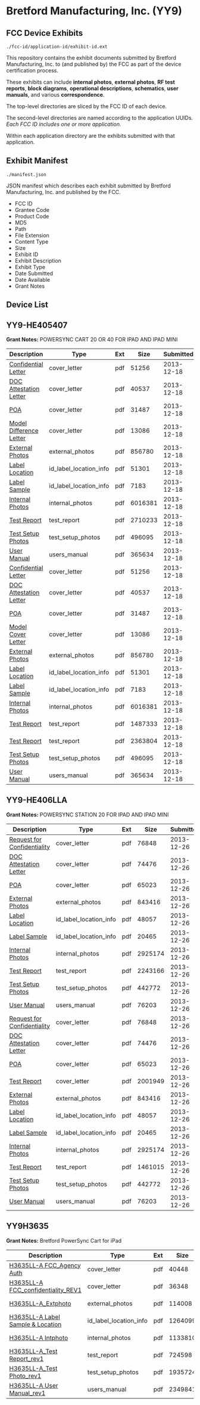 # Bretford Manufacturing, Inc. (YY9)
## FCC Device Exhibits

```
./fcc-id/application-id/exhibit-id.ext
```

This repository contains the exhibit documents submitted by Bretford Manufacturing, Inc. to (and published by) the FCC as part of the device certification process.

These exhibits can include **internal photos**, **external photos**, **RF test reports**, **block diagrams**, **operational descriptions**, **schematics**, **user manuals**, and various **correspondence**.

The top-level directories are sliced by the FCC ID of each device.

The second-level directories are named according to the application UUIDs. *Each FCC ID includes one or more application.*

Within each application directory are the exhibits submitted with that application. 

## Exhibit Manifest

```
./manifest.json
```

JSON manifest which describes each exhibit submitted by Bretford Manufacturing, Inc. and published by the FCC.

- FCC ID
- Grantee Code
- Product Code
- MD5
- Path
- File Extension
- Content Type
- Size
- Exhibit ID
- Exhibit Description
- Exhibit Type
- Date Submitted
- Date Available
- Grant Notes

## Device List
## YY9-HE405407
**Grant Notes:** POWERSYNC CART 20 OR 40 FOR IPAD AND IPAD MINI

| Description | Type | Ext | Size | Submitted | Available |
| ----------- | ---- | --- | ---- | --------- | --------- |
| [Confidential Letter](YY9-HE405407/8c6e745c656541aae0535a3b470bd72e/2145897.pdf) | cover_letter | pdf | 51256 | 2013-12-18 | 2013-12-18 |
| [DOC Attestation Letter](YY9-HE405407/8c6e745c656541aae0535a3b470bd72e/2145898.pdf) | cover_letter | pdf | 40537 | 2013-12-18 | 2013-12-18 |
| [POA](YY9-HE405407/8c6e745c656541aae0535a3b470bd72e/2145901.pdf) | cover_letter | pdf | 31487 | 2013-12-18 | 2013-12-18 |
| [Model Difference Letter](YY9-HE405407/8c6e745c656541aae0535a3b470bd72e/2145905.pdf) | cover_letter | pdf | 13086 | 2013-12-18 | 2013-12-18 |
| [External Photos](YY9-HE405407/8c6e745c656541aae0535a3b470bd72e/2145903.pdf) | external_photos | pdf | 856780 | 2013-12-18 | 2013-12-18 |
| [Label Location](YY9-HE405407/8c6e745c656541aae0535a3b470bd72e/2145899.pdf) | id_label_location_info | pdf | 51301 | 2013-12-18 | 2013-12-18 |
| [Label Sample](YY9-HE405407/8c6e745c656541aae0535a3b470bd72e/2145900.pdf) | id_label_location_info | pdf | 7183 | 2013-12-18 | 2013-12-18 |
| [Internal Photos](YY9-HE405407/8c6e745c656541aae0535a3b470bd72e/2145904.pdf) | internal_photos | pdf | 6016381 | 2013-12-18 | 2013-12-18 |
| [Test Report](YY9-HE405407/8c6e745c656541aae0535a3b470bd72e/2145911.pdf) | test_report | pdf | 2710233 | 2013-12-18 | 2013-12-18 |
| [Test Setup Photos](YY9-HE405407/8c6e745c656541aae0535a3b470bd72e/2145906.pdf) | test_setup_photos | pdf | 496095 | 2013-12-18 | 2013-12-18 |
| [User Manual](YY9-HE405407/8c6e745c656541aae0535a3b470bd72e/2145907.pdf) | users_manual | pdf | 365634 | 2013-12-18 | 2013-12-18 |
| [Confidential Letter](YY9-HE405407/0d13f422c8d79e4a41f9a433eca52225/2145897.pdf) | cover_letter | pdf | 51256 | 2013-12-18 | 2013-12-18 |
| [DOC Attestation Letter](YY9-HE405407/0d13f422c8d79e4a41f9a433eca52225/2145898.pdf) | cover_letter | pdf | 40537 | 2013-12-18 | 2013-12-18 |
| [POA](YY9-HE405407/0d13f422c8d79e4a41f9a433eca52225/2145901.pdf) | cover_letter | pdf | 31487 | 2013-12-18 | 2013-12-18 |
| [Model Cover Letter](YY9-HE405407/0d13f422c8d79e4a41f9a433eca52225/2145905.pdf) | cover_letter | pdf | 13086 | 2013-12-18 | 2013-12-18 |
| [External Photos](YY9-HE405407/0d13f422c8d79e4a41f9a433eca52225/2145903.pdf) | external_photos | pdf | 856780 | 2013-12-18 | 2013-12-18 |
| [Label Location](YY9-HE405407/0d13f422c8d79e4a41f9a433eca52225/2145899.pdf) | id_label_location_info | pdf | 51301 | 2013-12-18 | 2013-12-18 |
| [Label Sample](YY9-HE405407/0d13f422c8d79e4a41f9a433eca52225/2145900.pdf) | id_label_location_info | pdf | 7183 | 2013-12-18 | 2013-12-18 |
| [Internal Photos](YY9-HE405407/0d13f422c8d79e4a41f9a433eca52225/2145904.pdf) | internal_photos | pdf | 6016381 | 2013-12-18 | 2013-12-18 |
| [Test Report](YY9-HE405407/0d13f422c8d79e4a41f9a433eca52225/2145896.pdf) | test_report | pdf | 1487333 | 2013-12-18 | 2013-12-18 |
| [Test Report](YY9-HE405407/0d13f422c8d79e4a41f9a433eca52225/2145902.pdf) | test_report | pdf | 2363804 | 2013-12-18 | 2013-12-18 |
| [Test Setup Photos](YY9-HE405407/0d13f422c8d79e4a41f9a433eca52225/2145906.pdf) | test_setup_photos | pdf | 496095 | 2013-12-18 | 2013-12-18 |
| [User Manual](YY9-HE405407/0d13f422c8d79e4a41f9a433eca52225/2145907.pdf) | users_manual | pdf | 365634 | 2013-12-18 | 2013-12-18 |
## YY9-HE406LLA
**Grant Notes:** POWERSYNC STATION 20 FOR IPAD AND IPAD MINI

| Description | Type | Ext | Size | Submitted | Available |
| ----------- | ---- | --- | ---- | --------- | --------- |
| [Request for Confidentiality](YY9-HE406LLA/dcfc4a1dde79032af99dfdac2f2d41db/2151766.pdf) | cover_letter | pdf | 76848 | 2013-12-26 | 2013-12-26 |
| [DOC Attestation Letter](YY9-HE406LLA/dcfc4a1dde79032af99dfdac2f2d41db/2151767.pdf) | cover_letter | pdf | 74476 | 2013-12-26 | 2013-12-26 |
| [POA](YY9-HE406LLA/dcfc4a1dde79032af99dfdac2f2d41db/2151770.pdf) | cover_letter | pdf | 65023 | 2013-12-26 | 2013-12-26 |
| [External Photos](YY9-HE406LLA/dcfc4a1dde79032af99dfdac2f2d41db/2151771.pdf) | external_photos | pdf | 843416 | 2013-12-26 | 2013-12-26 |
| [Label Location](YY9-HE406LLA/dcfc4a1dde79032af99dfdac2f2d41db/2151768.pdf) | id_label_location_info | pdf | 48057 | 2013-12-26 | 2013-12-26 |
| [Label Sample](YY9-HE406LLA/dcfc4a1dde79032af99dfdac2f2d41db/2151769.pdf) | id_label_location_info | pdf | 20465 | 2013-12-26 | 2013-12-26 |
| [Internal Photos](YY9-HE406LLA/dcfc4a1dde79032af99dfdac2f2d41db/2151772.pdf) | internal_photos | pdf | 2925174 | 2013-12-26 | 2013-12-26 |
| [Test Report](YY9-HE406LLA/dcfc4a1dde79032af99dfdac2f2d41db/2151765.pdf) | test_report | pdf | 2243166 | 2013-12-26 | 2013-12-26 |
| [Test Setup Photos](YY9-HE406LLA/dcfc4a1dde79032af99dfdac2f2d41db/2151773.pdf) | test_setup_photos | pdf | 442772 | 2013-12-26 | 2013-12-26 |
| [User Manual](YY9-HE406LLA/dcfc4a1dde79032af99dfdac2f2d41db/2151774.pdf) | users_manual | pdf | 76203 | 2013-12-26 | 2013-12-26 |
| [Request for Confidentiality](YY9-HE406LLA/d520dab211cf12754b6e8cbd77965b11/2151766.pdf) | cover_letter | pdf | 76848 | 2013-12-26 | 2013-12-26 |
| [DOC Attestation Letter](YY9-HE406LLA/d520dab211cf12754b6e8cbd77965b11/2151767.pdf) | cover_letter | pdf | 74476 | 2013-12-26 | 2013-12-26 |
| [POA](YY9-HE406LLA/d520dab211cf12754b6e8cbd77965b11/2151770.pdf) | cover_letter | pdf | 65023 | 2013-12-26 | 2013-12-26 |
| [Test Report](YY9-HE406LLA/d520dab211cf12754b6e8cbd77965b11/2151784.pdf) | cover_letter | pdf | 2001949 | 2013-12-26 | 2013-12-26 |
| [External Photos](YY9-HE406LLA/d520dab211cf12754b6e8cbd77965b11/2151771.pdf) | external_photos | pdf | 843416 | 2013-12-26 | 2013-12-26 |
| [Label Location](YY9-HE406LLA/d520dab211cf12754b6e8cbd77965b11/2151768.pdf) | id_label_location_info | pdf | 48057 | 2013-12-26 | 2013-12-26 |
| [Label Sample](YY9-HE406LLA/d520dab211cf12754b6e8cbd77965b11/2151769.pdf) | id_label_location_info | pdf | 20465 | 2013-12-26 | 2013-12-26 |
| [Internal Photos](YY9-HE406LLA/d520dab211cf12754b6e8cbd77965b11/2151772.pdf) | internal_photos | pdf | 2925174 | 2013-12-26 | 2013-12-26 |
| [Test Report](YY9-HE406LLA/d520dab211cf12754b6e8cbd77965b11/2151778.pdf) | test_report | pdf | 1461015 | 2013-12-26 | 2013-12-26 |
| [Test Setup Photos](YY9-HE406LLA/d520dab211cf12754b6e8cbd77965b11/2151773.pdf) | test_setup_photos | pdf | 442772 | 2013-12-26 | 2013-12-26 |
| [User Manual](YY9-HE406LLA/d520dab211cf12754b6e8cbd77965b11/2151774.pdf) | users_manual | pdf | 76203 | 2013-12-26 | 2013-12-26 |
## YY9H3635
**Grant Notes:** Bretford PowerSync Cart for iPad

| Description | Type | Ext | Size | Submitted | Available |
| ----------- | ---- | --- | ---- | --------- | --------- |
| [H3635LL-A FCC_Agency Auth](YY9H3635/7d572f3160175b4f3e275b1b4af0f58f/1395409.pdf) | cover_letter | pdf | 40448 | 2010-12-23 | 2010-12-23 |
| [H3635LL-A FCC_confidentiality_REV1](YY9H3635/7d572f3160175b4f3e275b1b4af0f58f/1395410.pdf) | cover_letter | pdf | 36348 | 2010-12-23 | 2010-12-23 |
| [H3635LL-A_Extphoto](YY9H3635/7d572f3160175b4f3e275b1b4af0f58f/1395411.pdf) | external_photos | pdf | 114008 | 2010-12-23 | 2010-12-23 |
| [H3635LL-A Label Sample & Location](YY9H3635/7d572f3160175b4f3e275b1b4af0f58f/1395412.pdf) | id_label_location_info | pdf | 1264099 | 2010-12-23 | 2010-12-23 |
| [H3635LL-A Intphoto](YY9H3635/7d572f3160175b4f3e275b1b4af0f58f/1395413.pdf) | internal_photos | pdf | 1133810 | 2010-12-23 | 2010-12-23 |
| [H3635LL-A_Test Report_rev1](YY9H3635/7d572f3160175b4f3e275b1b4af0f58f/1395416.pdf) | test_report | pdf | 724598 | 2010-12-23 | 2010-12-23 |
| [H3635LL-A_Test Photo_rev1](YY9H3635/7d572f3160175b4f3e275b1b4af0f58f/1395417.pdf) | test_setup_photos | pdf | 1935724 | 2010-12-23 | 2010-12-23 |
| [H3635LL-A User Manual_rev1](YY9H3635/7d572f3160175b4f3e275b1b4af0f58f/1395418.pdf) | users_manual | pdf | 2349841 | 2010-12-23 | 2010-12-23 |
